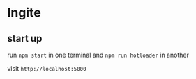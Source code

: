 # Ingite

## start up

run `npm start` in one terminal and `npm run hotloader` in another

visit `http://localhost:5000`


